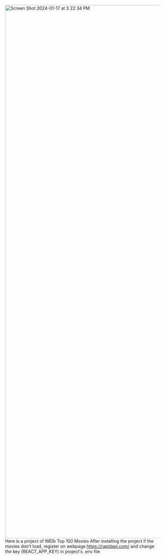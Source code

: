 <img width="1733" alt="Screen Shot 2024-01-17 at 3 22 34 PM" src="https://github.com/anikobakhidze/IMDBMoviesTriller/assets/80447919/a6ae09fd-b4b0-4e4f-903c-62ebec2153a1">Here is a project of IMDb Top 100 Movies
After installing the project if the movies don't load, register on webpage https://rapidapi.com/ and change the key (REACT_APP_KEY) in project's .env file 
